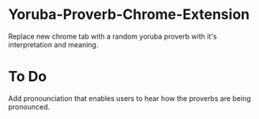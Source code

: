 # Yoruba-Proverb-Chrome-Extension
Replace new chrome tab with a random yoruba proverb with it's interpretation and meaning.

# To Do
Add pronounciation that enables users to hear how the proverbs are being pronounced.
